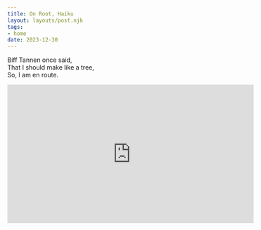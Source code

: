```yaml
---
title: On Root, Haiku
layout: layouts/post.njk
tags:
- home
date: 2023-12-30
---
```


Biff Tannen once said,  
That I should make like a tree,  
So, I am en route.  

<div class="youtube-video-container"><iframe width="560" height="315" src="https://www.youtube.com/embed/gBlfqgmmS_Q?si=ArxOvCQjjcJcWn_h" title="YouTube video player" frameborder="0" allow="accelerometer; autoplay; clipboard-write; encrypted-media; gyroscope; picture-in-picture; web-share" allowfullscreen></iframe></div>


